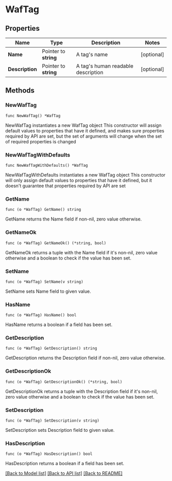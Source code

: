 # WafTag

## Properties

Name | Type | Description | Notes
------------ | ------------- | ------------- | -------------
**Name** | Pointer to **string** | A tag&#39;s name | [optional] 
**Description** | Pointer to **string** | A tag&#39;s human readable description | [optional] 

## Methods

### NewWafTag

`func NewWafTag() *WafTag`

NewWafTag instantiates a new WafTag object
This constructor will assign default values to properties that have it defined,
and makes sure properties required by API are set, but the set of arguments
will change when the set of required properties is changed

### NewWafTagWithDefaults

`func NewWafTagWithDefaults() *WafTag`

NewWafTagWithDefaults instantiates a new WafTag object
This constructor will only assign default values to properties that have it defined,
but it doesn't guarantee that properties required by API are set

### GetName

`func (o *WafTag) GetName() string`

GetName returns the Name field if non-nil, zero value otherwise.

### GetNameOk

`func (o *WafTag) GetNameOk() (*string, bool)`

GetNameOk returns a tuple with the Name field if it's non-nil, zero value otherwise
and a boolean to check if the value has been set.

### SetName

`func (o *WafTag) SetName(v string)`

SetName sets Name field to given value.

### HasName

`func (o *WafTag) HasName() bool`

HasName returns a boolean if a field has been set.

### GetDescription

`func (o *WafTag) GetDescription() string`

GetDescription returns the Description field if non-nil, zero value otherwise.

### GetDescriptionOk

`func (o *WafTag) GetDescriptionOk() (*string, bool)`

GetDescriptionOk returns a tuple with the Description field if it's non-nil, zero value otherwise
and a boolean to check if the value has been set.

### SetDescription

`func (o *WafTag) SetDescription(v string)`

SetDescription sets Description field to given value.

### HasDescription

`func (o *WafTag) HasDescription() bool`

HasDescription returns a boolean if a field has been set.


[[Back to Model list]](../README.md#documentation-for-models) [[Back to API list]](../README.md#documentation-for-api-endpoints) [[Back to README]](../README.md)


